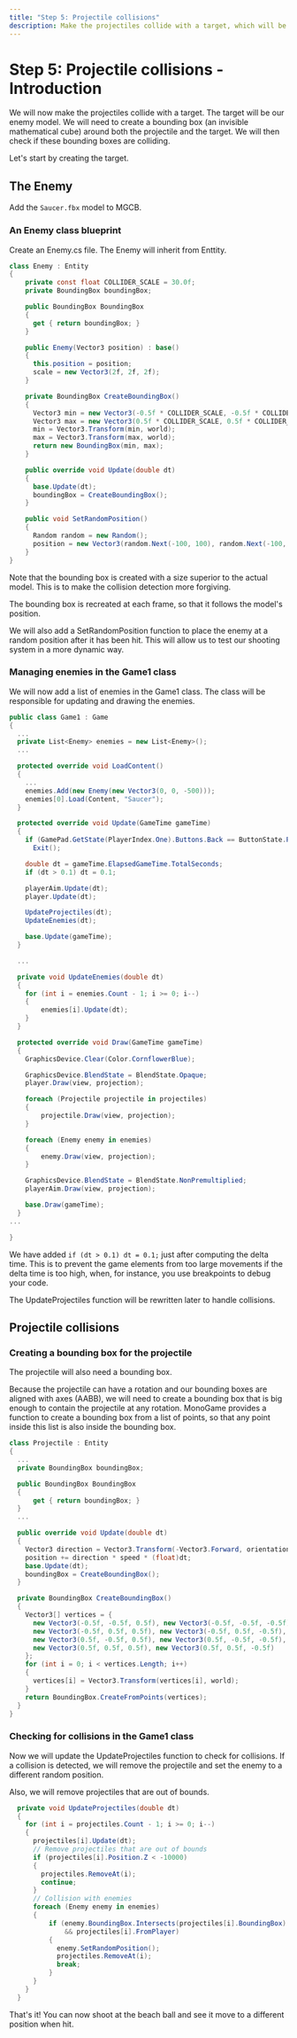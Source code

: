 ```yaml
---
title: "Step 5: Projectile collisions"
description: Make the projectiles collide with a target, which will be a blueprint for an enemy
---
```


# Step 5: Projectile collisions - Introduction

We will now make the projectiles collide with a target. The target will be our enemy model. We will need to create a bounding box (an invisible mathematical cube) around both the projectile and the target. We will then check if these bounding boxes are colliding.

Let's start by creating the target.

## The Enemy

Add the `Saucer.fbx` model to MGCB.

### An Enemy class blueprint

Create an Enemy.cs file. The Enemy will inherit from Enttity.

```csharp
class Enemy : Entity
{
    private const float COLLIDER_SCALE = 30.0f;
    private BoundingBox boundingBox;

    public BoundingBox BoundingBox
    {
      get { return boundingBox; }
    }

    public Enemy(Vector3 position) : base()
    {
      this.position = position;
      scale = new Vector3(2f, 2f, 2f);
    }

    private BoundingBox CreateBoundingBox()
    {
      Vector3 min = new Vector3(-0.5f * COLLIDER_SCALE, -0.5f * COLLIDER_SCALE, -0.5f * COLLIDER_SCALE);
      Vector3 max = new Vector3(0.5f * COLLIDER_SCALE, 0.5f * COLLIDER_SCALE, 0.5f * COLLIDER_SCALE);
      min = Vector3.Transform(min, world);
      max = Vector3.Transform(max, world);
      return new BoundingBox(min, max);
    }

    public override void Update(double dt)
    {
      base.Update(dt);
      boundingBox = CreateBoundingBox();
    }

    public void SetRandomPosition()
    {
      Random random = new Random();
      position = new Vector3(random.Next(-100, 100), random.Next(-100, 100), -500);
    }
}
```

Note that the bounding box is created with a size superior to the actual model. This is to make the collision detection more forgiving.

The bounding box is recreated at each frame, so that it follows the model's position.

We will also add a SetRandomPosition function to place the enemy at a random position after it has been hit. This will allow us to test our shooting system in a more dynamic way.

### Managing enemies in the Game1 class

We will now add a list of enemies in the Game1 class. The class will be responsible for updating and drawing the enemies.


```csharp
public class Game1 : Game
{
  ...
  private List<Enemy> enemies = new List<Enemy>();
  ...

  protected override void LoadContent()
  {
    ...
    enemies.Add(new Enemy(new Vector3(0, 0, -500)));
    enemies[0].Load(Content, "Saucer");
  }

  protected override void Update(GameTime gameTime)
  {
    if (GamePad.GetState(PlayerIndex.One).Buttons.Back == ButtonState.Pressed || Keyboard.GetState().IsKeyDown(Keys.Escape))
      Exit();

    double dt = gameTime.ElapsedGameTime.TotalSeconds;
    if (dt > 0.1) dt = 0.1;

    playerAim.Update(dt);
    player.Update(dt);

    UpdateProjectiles(dt);
    UpdateEnemies(dt);

    base.Update(gameTime);
  }

  ...

  private void UpdateEnemies(double dt)
  {
    for (int i = enemies.Count - 1; i >= 0; i--)
    {
        enemies[i].Update(dt);
    }
  }

  protected override void Draw(GameTime gameTime)
  {
    GraphicsDevice.Clear(Color.CornflowerBlue);

    GraphicsDevice.BlendState = BlendState.Opaque;
    player.Draw(view, projection);

    foreach (Projectile projectile in projectiles)
    {
        projectile.Draw(view, projection);
    }

    foreach (Enemy enemy in enemies)
    {
        enemy.Draw(view, projection);
    }

    GraphicsDevice.BlendState = BlendState.NonPremultiplied;
    playerAim.Draw(view, projection);

    base.Draw(gameTime);
  }
...

}
```

We have added `if (dt > 0.1) dt = 0.1;` just after computing the delta time. This is to prevent the game elements from too large movements if the delta time is too high, when, for instance, you use breakpoints to debug your code.

The UpdateProjectiles function will be rewritten later to handle collisions.

## Projectile collisions

### Creating a bounding box for the projectile

The projectile will also need a bounding box.

Because the projectile can have a rotation and our bounding boxes are aligned with axes (AABB), we will need to create a bounding box that is big enough to contain the projectile at any rotation. MonoGame provides a function to create a bounding box from a list of points, so that any point inside this list is also inside the bounding box.

```csharp
class Projectile : Entity
{
  ...
  private BoundingBox boundingBox;

  public BoundingBox BoundingBox
  {
      get { return boundingBox; }
  }
  ...

  public override void Update(double dt)
  {
    Vector3 direction = Vector3.Transform(-Vector3.Forward, orientation);
    position += direction * speed * (float)dt;
    base.Update(dt);
    boundingBox = CreateBoundingBox();
  }

  private BoundingBox CreateBoundingBox()
  {
    Vector3[] vertices = {
      new Vector3(-0.5f, -0.5f, 0.5f), new Vector3(-0.5f, -0.5f, -0.5f),
      new Vector3(-0.5f, 0.5f, 0.5f), new Vector3(-0.5f, 0.5f, -0.5f),
      new Vector3(0.5f, -0.5f, 0.5f), new Vector3(0.5f, -0.5f, -0.5f),
      new Vector3(0.5f, 0.5f, 0.5f), new Vector3(0.5f, 0.5f, -0.5f)
    };
    for (int i = 0; i < vertices.Length; i++)
    {
      vertices[i] = Vector3.Transform(vertices[i], world);
    }
    return BoundingBox.CreateFromPoints(vertices);
  }
}
```

### Checking for collisions in the Game1 class

Now we will update the UpdateProjectiles function to check for collisions. If a collision is detected, we will remove the projectile and set the enemy to a different random position.

Also, we will remove projectiles that are out of bounds.

```csharp
  private void UpdateProjectiles(double dt)
  {
    for (int i = projectiles.Count - 1; i >= 0; i--)
    {
      projectiles[i].Update(dt);
      // Remove projectiles that are out of bounds
      if (projectiles[i].Position.Z < -10000)
      {
        projectiles.RemoveAt(i);
        continue;
      }
      // Collision with enemies
      foreach (Enemy enemy in enemies)
      {
          if (enemy.BoundingBox.Intersects(projectiles[i].BoundingBox)
              && projectiles[i].FromPlayer)
          {
            enemy.SetRandomPosition();
            projectiles.RemoveAt(i);
            break;
          }
      }
    }
  }
```

That's it! You can now shoot at the beach ball and see it move to a different position when hit.
